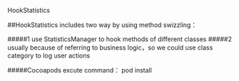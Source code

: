 HookStatistics

##HookStatistics includes two way by using method swizzling：

#####1 use StatisticsManager to hook methods of different classes 
#####2 usually  because of referring to business logic，so we could use class category to log user actions

#####Cocoapods
excute command： pod install
